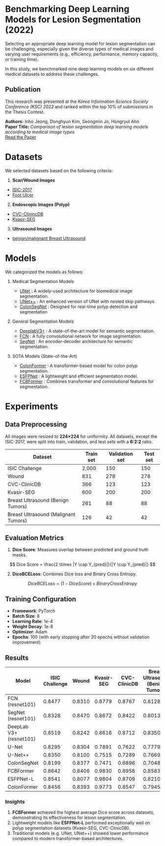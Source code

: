 # Benchmarking Deep Learning Models for Lesion Segmentation (2022)

Selecting an appropriate deep learning model for lesion segmentation can be challenging, especially given the diverse types of medical images and varying user requirements (e.g., efficiency, performance, memory capacity, or training time). 

In this study, we benchmarked nine deep learning models on six different medical datasets to address these challenges.

## Publication  
This research was presented at the *Korea Information Science Society Conference (KSC) 2022* and ranked within the top 10% of submissions in the Thesis Contest.  

**Authors:** Inho Jeong, Donghyun Kim, Seongmin Jo, Hongryul Ahn  
**Paper Title:** *Comparison of lesion segmentation deep learning models according to medical image types*  
[Read the Paper](https://drive.google.com/file/d/1KN5KA6rhCA3yZqFSPaHfTkYoPgjrT2uC/view?usp=sharing)

# Datasets   
We selected datasets based on the following criteria:   
1. **Scar/Wound Images** 
- [ISIC-2017](https://challenge.isic-archive.com/data/#2017)   
- [Foot Ulcer](https://paperswithcode.com/dataset/dfuc2021)

2. **Endoscopic Images (Polyp)**
- [CVC-ClinincDB](https://paperswithcode.com/dataset/cvc-clinicdb)   
- [Kvasir-SEG](https://paperswithcode.com/dataset/kvasir-seg)   

3. **Ultrasound Images** 
- [benign/malignant Breast Ultrasound](https://www.kaggle.com/datasets/aryashah2k/breast-ultrasound-images-dataset/data)

# Models   
We categorized the models as follows:  
1. Medical Segmentation Models
   - [UNet](https://paperswithcode.com/paper/u-net-convolutional-networks-for-biomedical) : A widely-used architecture for biomedical image segmentation.
   - [UNet++](https://paperswithcode.com/paper/unet-a-nested-u-net-architecture-for-medical) : An enhanced version of UNet with nested skip pathways.
   - [ColonSegNet](https://paperswithcode.com/paper/real-time-polyp-detection-localisation-and) : Designed for real-time polyp detection and segmentation

2. General Segmentation Models
   - [DeeplabV3+](https://github.com/VainF/DeepLabV3Plus-Pytorch) : A state-of-the-art model for semantic segmentation.
   - [FCN](https://paperswithcode.com/method/fcn) : A fully convolutional network for image segmentation.
   - [SegNet](https://paperswithcode.com/method/segnet) : An encoder-decoder architecture for semantic segmentation.

3. SOTA Models (State-of-the-Art)
   - [ColonFormer](https://paperswithcode.com/paper/colonformer-an-efficient-transformer-based) : A transformer-based model for colon polyp segmentation.
   - [ESFPNet](https://paperswithcode.com/paper/esfpnet-efficient-deep-learning-architecture) : A lightweight and efficient segmentation model.
   - [FCBFormer](https://paperswithcode.com/paper/fcn-transformer-feature-fusion-for-polyp) : Combines transformer and convolutional features for segmentation.

# Experiments
## Data Preprocessing
All images were resized to **224×224** for uniformity. 
All datasets, except the ISIC-2017, were split into train, validation, and test sets with a **6:2:2** ratio.

| Dataset                              | Train set | Validation set | Test set |
|--------------------------------------|-----------|----------------|----------|
| ISIC Challenge                       | 2,000     | 150            | 150      |
| Wound                                | 831       | 278            | 278      |
| CVC-ClinicDB                         | 366       | 123            | 123      |
| Kvasir-SEG                           | 600       | 200            | 200      |
| Breast Ultrasound (Benign Tumors)    | 261       | 88             | 88       |
| Breast Ultrasound (Malignant Tumors) | 126       | 42             | 42       |

## Evaluation Metrics
1. **Dice Score**: Measures overlap between predicted and ground truth masks.

$$ Dice Score = \frac{2 \times |Y \cap Y_{pred}|}{|Y \cup Y_{pred}|} $$

2. **DiceBCELoss**: Combines Dice loss and Binary Cross Entropy.

$$ Dice BCELoss = (1 - Dice Score) + Binary Cross Entropy $$

## Training Configuration
- **Framework**: PyTorch  
- **Batch Size**: 8  
- **Learning Rate**: 1e-4  
- **Weight Decay**: 1e-8  
- **Optimizer**: Adam
- **Epochs**: 100 (with early stopping after 20 epochs without validation improvement)

## Results
| Model          | ISIC Challenge | Wound   | Kvasir-SEG | CVC-ClinicDB | Breast Ultrasound (Benign Tumors) | Breast Ultrasound (Malignant Tumors) |
|----------------|----------------|---------|------------|--------------|------------------------------------|--------------------------------------|
| FCN (resnet101)       | 0.8477         | 0.8310  | 0.8779     | 0.8767       | 0.8128                             | 0.7531                               |
| SegNet (resnet101)    | 0.8328         | 0.8470  | 0.8672     | 0.8422       | 0.8013                             | 0.7415                               |
| DeepLab V3+ (resnet101) | 0.8519       | 0.8242  | 0.8616     | 0.8712       | 0.8350                             | 0.7720                               |
| U-Net          | 0.8295         | 0.8304  | 0.7891     | 0.7622       | 0.7779                             | 0.6687                               |
| U-Net++        | 0.8350         | 0.8100  | 0.7515     | 0.7289       | 0.7669                             | 0.7089                               |
| ColonSegNet    | 0.8199         | 0.8377  | 0.7471     | 0.6896       | 0.7048                             | 0.6455                               |
| FCBFormer      | 0.8642         | 0.8406  | 0.9830     | 0.8958       | 0.8583                             | 0.7974                               |
| ESFPNet-L      | 0.8541         | 0.8077  | 0.9804     | 0.8709       | 0.8210                             | 0.8050                               |
| ColonFormer    | 0.8456         | 0.8393  | 0.9773     | 0.8547       | 0.7945                             | 0.7984                               |

### Insights
1. **FCBFormer** achieved the highest average Dice score across datasets, demonstrating its effectiveness for lesion segmentation.  
2. Lightweight models like **ESFPNet-L** performed exceptionally well on polyp segmentation datasets (Kvasir-SEG, CVC-ClinicDB).  
3. Traditional models (e.g. UNet, UNet++) showed lower performance compared to modern transformer-based architectures.
